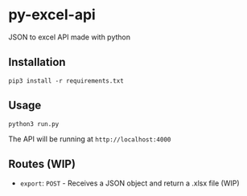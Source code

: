# py-excel-api
JSON to excel API made with python

## Installation
```
pip3 install -r requirements.txt
```

## Usage
```
python3 run.py
```
The API will be running at `http://localhost:4000`

## Routes (WIP)
* `export`: `POST` - Receives a JSON object and return a .xlsx file (WIP)
